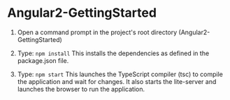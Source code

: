 # Angular2-GettingStarted

1) Open a command prompt in the project's root directory (Angular2-GettingStarted)

2) Type: `npm install`
    This installs the dependencies as defined in the package.json file.

3) Type: `npm start`
    This launches the TypeScript compiler (tsc) to compile the application and wait for changes.
    It also starts the lite-server and launches the browser to run the application.